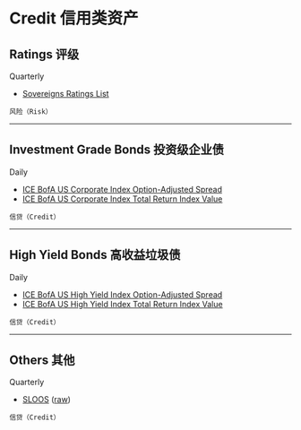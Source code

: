 # Credit 信用类资产

## Ratings 评级

Quarterly

- [Sovereigns Ratings List](https://countryeconomy.com/ratings)

`风险（Risk）`

---

## Investment Grade Bonds 投资级企业债

Daily

- [ICE BofA US Corporate Index Option-Adjusted Spread](https://fred.stlouisfed.org/series/BAMLC0A0CM)
- [ICE BofA US Corporate Index Total Return Index Value](https://fred.stlouisfed.org/series/BAMLCC0A0CMTRIV)

`信贷（Credit）`

---

## High Yield Bonds 高收益垃圾债

Daily

- [ICE BofA US High Yield Index Option-Adjusted Spread](https://fred.stlouisfed.org/series/BAMLH0A0HYM2)
- [ICE BofA US High Yield Index Total Return Index Value](https://fred.stlouisfed.org/series/BAMLHYH0A0HYM2TRIV)

`信贷（Credit）`

---

## Others 其他

Quarterly

- [SLOOS](https://sc.macromicro.me/collections/9/us-market-relative/1241/us-bank-net-percent-tight-loan) ([raw](https://www.federalreserve.gov/default.htm))

`信贷（Credit）`
